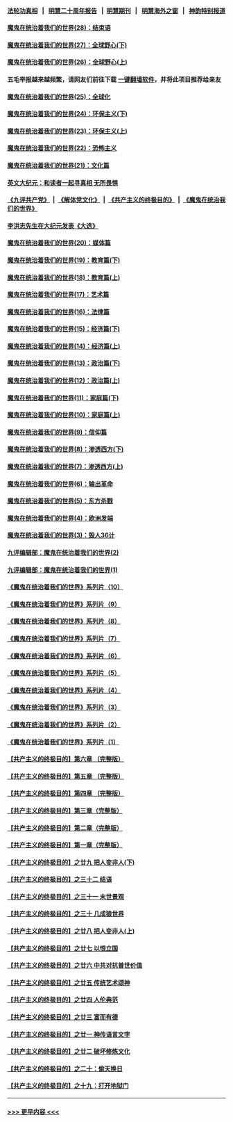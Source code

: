 #### [法轮功真相](https://github.com/gfw-breaker/truth/blob/master/README.md?t=0) &nbsp;&nbsp;|&nbsp;&nbsp; [明慧二十周年报告](https://github.com/gfw-breaker/mh-reports/blob/master/README.md?t=0) &nbsp;&nbsp;|&nbsp;&nbsp;[明慧期刊](https://github.com/gfw-breaker/mh-qikan) &nbsp;&nbsp;|&nbsp;&nbsp; [明慧海外之窗](https://github.com/gfw-breaker/mh-news/blob/master/README.md?t=0) &nbsp;&nbsp;|&nbsp;&nbsp; [神韵特别报道](https://github.com/gfw-breaker/mh-news/blob/master/shenyun.md?t=0)
#### [魔鬼在统治着我们的世界(28)：结束语](../pages/nsc422/n10936246.md?t=06140502) 
#### [魔鬼在统治着我们的世界(27)：全球野心(下)](../pages/nsc422/n10928319.md?t=06140502) 
#### [魔鬼在统治着我们的世界(26)：全球野心(上)](../pages/nsc422/n10900318.md?t=06140502) 
#### 五毛举报越来越频繁，请网友们前往下载 [一键翻墙软件](https://github.com/gfw-breaker/ssr-accounts)，并将此项目推荐给亲友
#### [魔鬼在统治着我们的世界(25)：全球化](../pages/nsc422/n10788205.md?t=06140502) 
#### [魔鬼在统治着我们的世界(24)：环保主义(下)](../pages/nsc422/n10695307.md?t=06140502) 
#### [魔鬼在统治着我们的世界(23)：环保主义(上)](../pages/nsc422/n10688613.md?t=06140502) 
#### [魔鬼在统治着我们的世界(22)：恐怖主义](../pages/nsc422/n10614727.md?t=06140502) 
#### [魔鬼在统治着我们的世界(21)：文化篇](../pages/nsc422/n10597706.md?t=06140502) 
#### [英文大纪元：和读者一起寻真相 无所畏惧](../pages/nsc422/n12542027.md?t=06140502) 
#### [《九评共产党》](https://github.com/begood0513/9ping.md/blob/master/README.md) &nbsp;|&nbsp; [《解体党文化》](../../../../jtdwh.md/blob/master/README.md)  &nbsp;|&nbsp; [《共产主义的终极目的》](../../../../gczydzjmd.md/blob/master/README.md) &nbsp;|&nbsp; [《魔鬼在统治我们的世界》](../../../../mgztzwmdsj.md/blob/master/README.md) 
#### [李洪志先生在大纪元发表《大选》](../pages/nsc422/n12534746.md?t=06140502) 
#### [魔鬼在统治着我们的世界(20)：媒体篇](../pages/nsc422/n10586579.md?t=06140502) 
#### [魔鬼在统治着我们的世界(19)：教育篇(下)](../pages/nsc422/n10564808.md?t=06140502) 
#### [魔鬼在统治着我们的世界(18)：教育篇(上)](../pages/nsc422/n10526970.md?t=06140502) 
#### [魔鬼在统治着我们的世界(17)：艺术篇](../pages/nsc422/n10499093.md?t=06140502) 
#### [魔鬼在统治着我们的世界(16)：法律篇](../pages/nsc422/n10485969.md?t=06140502) 
#### [魔鬼在统治着我们的世界(15)：经济篇(下)](../pages/nsc422/n10469975.md?t=06140502) 
#### [魔鬼在统治着我们的世界(14)：经济篇(上)](../pages/nsc422/n10457370.md?t=06140502) 
#### [魔鬼在统治着我们的世界(13)：政治篇(下)](../pages/nsc422/n10448270.md?t=06140502) 
#### [魔鬼在统治着我们的世界(12)：政治篇(上)](../pages/nsc422/n10444576.md?t=06140502) 
#### [魔鬼在统治着我们的世界(11)：家庭篇(下)](../pages/nsc422/n10440961.md?t=06140502) 
#### [魔鬼在统治着我们的世界(10)：家庭篇(上)](../pages/nsc422/n10435448.md?t=06140502) 
#### [魔鬼在统治着我们的世界(9)：信仰篇](../pages/nsc422/n10432159.md?t=06140502) 
#### [魔鬼在统治着我们的世界(8)：渗透西方(下)](../pages/nsc422/n10429603.md?t=06140502) 
#### [魔鬼在统治着我们的世界(7)：渗透西方(上)](../pages/nsc422/n10426013.md?t=06140502) 
#### [魔鬼在统治着我们的世界(6)：输出革命](../pages/nsc422/n10421536.md?t=06140502) 
#### [魔鬼在统治着我们的世界(5)：东方杀戮](../pages/nsc422/n10417707.md?t=06140502) 
#### [魔鬼在统治着我们的世界(4)：欧洲发端](../pages/nsc422/n10414890.md?t=06140502) 
#### [魔鬼在统治着我们的世界(3)：毁人36计](../pages/nsc422/n10411583.md?t=06140502) 
#### [九评编辑部：魔鬼在统治着我们的世界(2)](../pages/nsc422/n10410036.md?t=06140502) 
#### [九评编辑部：魔鬼在统治着我们的世界(1)](../pages/nsc422/n10406825.md?t=06140502) 
#### [《魔鬼在统治着我们的世界》系列片（10）](../pages/nsc422/n12292670.md?t=06140502) 
#### [《魔鬼在统治着我们的世界》系列片（9）](../pages/nsc422/n12290859.md?t=06140502) 
#### [《魔鬼在统治着我们的世界》系列片（8）](../pages/nsc422/n12287445.md?t=06140502) 
#### [《魔鬼在统治着我们的世界》系列片（7）](../pages/nsc422/n12283425.md?t=06140502) 
#### [《魔鬼在统治着我们的世界》系列片（6）](../pages/nsc422/n12282314.md?t=06140502) 
#### [《魔鬼在统治着我们的世界》系列片（5）](../pages/nsc422/n12281419.md?t=06140502) 
#### [《魔鬼在统治着我们的世界》系列片（4）](../pages/nsc422/n12274024.md?t=06140502) 
#### [《魔鬼在统治着我们的世界》系列片（3）](../pages/nsc422/n12271322.md?t=06140502) 
#### [《魔鬼在统治着我们的世界》系列片（2）](../pages/nsc422/n12269049.md?t=06140502) 
#### [《魔鬼在统治着我们的世界》系列片（1）](../pages/nsc422/n12267575.md?t=06140502) 
#### [【共产主义的终极目的】第六章 （完整版）](../pages/nsc422/n11428913.md?t=06140502) 
#### [【共产主义的终极目的】第五章 （完整版）](../pages/nsc422/n11428912.md?t=06140502) 
#### [【共产主义的终极目的】第四章 （完整版）](../pages/nsc422/n11428907.md?t=06140502) 
#### [【共产主义的终极目的】第三章（完整版）](../pages/nsc422/n11428848.md?t=06140502) 
#### [【共产主义的终极目的】第二章（完整版）](../pages/nsc422/n11428831.md?t=06140502) 
#### [【共产主义的终极目的】第一章（完整版）](../pages/nsc422/n11417651.md?t=06140502) 
#### [【共产主义的终极目的】之廿九 把人变非人(下)](../pages/nsc422/n11344140.md?t=06140502) 
#### [【共产主义的终极目的】之三十二 结语](../pages/nsc422/n11360535.md?t=06140502) 
#### [【共产主义的终极目的】之三十一 末世景观](../pages/nsc422/n11351129.md?t=06140502) 
#### [【共产主义的终极目的】之三十 几成狼世界](../pages/nsc422/n11348280.md?t=06140502) 
#### [【共产主义的终极目的】之廿八 把人变非人(上)](../pages/nsc422/n11340492.md?t=06140502) 
#### [【共产主义的终极目的】之廿七 以恨立国](../pages/nsc422/n11336944.md?t=06140502) 
#### [【共产主义的终极目的】之廿六 中共对抗普世价值](../pages/nsc422/n11324785.md?t=06140502) 
#### [【共产主义的终极目的】之廿五 传统艺术颂神](../pages/nsc422/n11296396.md?t=06140502) 
#### [【共产主义的终极目的】之廿四 人伦典范](../pages/nsc422/n11296397.md?t=06140502) 
#### [【共产主义的终极目的】之廿三 富而有德](../pages/nsc422/n11283598.md?t=06140502) 
#### [【共产主义的终极目的】之廿一 神传语言文字](../pages/nsc422/n11263265.md?t=06140502) 
#### [【共产主义的终极目的】之廿二 破坏修炼文化](../pages/nsc422/n11245728.md?t=06140502) 
#### [【共产主义的终极目的】之二十：偷天换日](../pages/nsc422/n11238846.md?t=06140502) 
#### [【共产主义的终极目的】之十九：打开地狱门](../pages/nsc422/n11206376.md?t=06140502) 

----
#### [ >>> 更早内容 <<< ](../indexes/nsc422-earlier.md)
